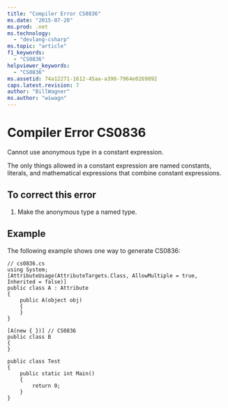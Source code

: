 ```yaml
---
title: "Compiler Error CS0836"
ms.date: "2015-07-20"
ms.prod: .net
ms.technology: 
  - "devlang-csharp"
ms.topic: "article"
f1_keywords: 
  - "CS0836"
helpviewer_keywords: 
  - "CS0836"
ms.assetid: 74a12271-1612-45aa-a398-7964e0269892
caps.latest.revision: 7
author: "BillWagner"
ms.author: "wiwagn"
---
```

# Compiler Error CS0836
Cannot use anonymous type in a constant expression.  
  
 The only things allowed in a constant expression are named constants, literals, and mathematical expressions that combine constant expressions.  
  
## To correct this error  
  
1.  Make the anonymous type a named type.  
  
## Example  
 The following example shows one way to generate CS0836:  
  
```  
// cs0836.cs  
using System;  
[AttributeUsage(AttributeTargets.Class, AllowMultiple = true, Inherited = false)]  
public class A : Attribute  
{  
    public A(object obj)  
    {  
    }  
}  
  
[A(new { })] // CS0836  
public class B  
{  
}  
  
public class Test  
{  
    public static int Main()  
    {          
        return 0;  
    }  
}  
```
